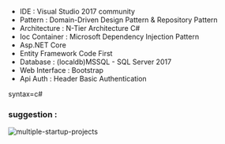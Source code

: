 
- IDE : Visual Studio 2017 community
- Pattern : Domain-Driven Design Pattern & Repository Pattern
- Architecture : N-Tier Architecture C#
- Ioc Container : Microsoft Dependency Injection Pattern
- Asp.NET Core
- Entity Framework Code First
- Database : (localdb)MSSQL - SQL Server 2017
- Web Interface : Bootstrap
- Api Auth : Header Basic Authentication


syntax=c#

### suggestion : 

![multiple-startup-projects](https://cloud.githubusercontent.com/assets/432303/26769255/227b81e8-49b6-11e7-97c5-81ac02711ce2.jpg)

